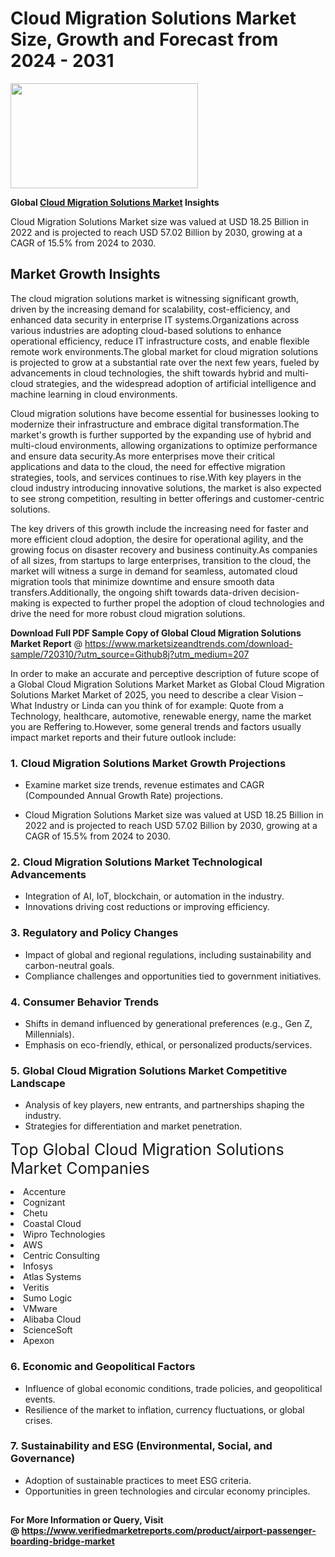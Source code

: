 <H1>Cloud Migration Solutions Market Size, Growth and Forecast from 2024 - 2031</H1><img class="aligncenter size-medium wp-image-584254" src="https://thirdeyenews.in/wp-content/uploads/2024/09/Global-Market-Research-300x168.jpeg" alt="" width="300" height="168" /><p><strong>Global&nbsp;<a href="https://www.marketsizeandtrends.com/download-sample/720310/?utm_source=Github8j?utm_medium=207">Cloud Migration Solutions Market</a> Insights</strong></p><p>Cloud Migration Solutions Market size was valued at USD 18.25 Billion in 2022 and is projected to reach USD 57.02 Billion by 2030, growing at a CAGR of 15.5% from 2024 to 2030.</p><p><h2>Market Growth Insights</h2> <p>The cloud migration solutions market is witnessing significant growth, driven by the increasing demand for scalability, cost-efficiency, and enhanced data security in enterprise IT systems.Organizations across various industries are adopting cloud-based solutions to enhance operational efficiency, reduce IT infrastructure costs, and enable flexible remote work environments.The global market for cloud migration solutions is projected to grow at a substantial rate over the next few years, fueled by advancements in cloud technologies, the shift towards hybrid and multi-cloud strategies, and the widespread adoption of artificial intelligence and machine learning in cloud environments.</p> <p>Cloud migration solutions have become essential for businesses looking to modernize their infrastructure and embrace digital transformation.The market's growth is further supported by the expanding use of hybrid and multi-cloud environments, allowing organizations to optimize performance and ensure data security.As more enterprises move their critical applications and data to the cloud, the need for effective migration strategies, tools, and services continues to rise.With key players in the cloud industry introducing innovative solutions, the market is also expected to see strong competition, resulting in better offerings and customer-centric solutions.</p> <p>The key drivers of this growth include the increasing need for faster and more efficient cloud adoption, the desire for operational agility, and the growing focus on disaster recovery and business continuity.As companies of all sizes, from startups to large enterprises, transition to the cloud, the market will witness a surge in demand for seamless, automated cloud migration tools that minimize downtime and ensure smooth data transfers.Additionally, the ongoing shift towards data-driven decision-making is expected to further propel the adoption of cloud technologies and drive the need for more robust cloud migration solutions.</p> <p><span class=""><strong>Download Full PDF Sample Copy of Global Cloud Migration Solutions Market Report</strong> @ <a href="https://www.marketsizeandtrends.com/download-sample/720310/?utm_source=Github8j?utm_medium=207" target="_blank">https://www.marketsizeandtrends.com/download-sample/720310/?utm_source=Github8j?utm_medium=207</a></span></p><p>In order to make an accurate and perceptive description of future scope of a Global&nbsp;Cloud Migration Solutions Market Market as Global&nbsp;Cloud Migration Solutions Market Market of 2025, you need to describe a clear Vision &ndash; What Industry or Linda can you think of for example: Quote from a Technology, healthcare, automotive, renewable energy, name the market you are Reffering to.However, some general trends and factors usually impact market reports and their future outlook include:</p><h3>1.&nbsp;<strong>Cloud Migration Solutions Market Growth Projections</strong></h3><ul><li>Examine market size trends, revenue estimates and CAGR (Compounded Annual Growth Rate) projections.</li><li><p>Cloud Migration Solutions Market size was valued at USD 18.25 Billion in 2022 and is projected to reach USD 57.02 Billion by 2030, growing at a CAGR of 15.5% from 2024 to 2030.</p></li></ul><h3>2.&nbsp;<strong>Cloud Migration Solutions Market Technological Advancements</strong></h3><ul><li>Integration of AI, IoT, blockchain, or automation in the industry.</li><li>Innovations driving cost reductions or improving efficiency.</li></ul><h3>3.&nbsp;<strong>Regulatory and Policy Changes</strong></h3><ul><li>Impact of global and regional regulations, including sustainability and carbon-neutral goals.</li><li>Compliance challenges and opportunities tied to government initiatives.</li></ul><h3>4.&nbsp;<strong>Consumer Behavior Trends</strong></h3><ul><li>Shifts in demand influenced by generational preferences (e.g., Gen Z, Millennials).</li><li>Emphasis on eco-friendly, ethical, or personalized products/services.</li></ul><h3>5.&nbsp;<strong>Global Cloud Migration Solutions Market Competitive Landscape</strong></h3><ul><li>Analysis of key players, new entrants, and partnerships shaping the industry.</li><li>Strategies for differentiation and market penetration.</li></ul><p data-pm-slice="1 1 []"><span style="color: inherit; font-family: inherit; font-size: 25px;">Top Global Cloud Migration Solutions Market Companies</span></p><div class="" data-test-id=""><p><li>Accenture</li><li> Cognizant</li><li> Chetu</li><li> Coastal Cloud</li><li> Wipro Technologies</li><li> AWS</li><li> Centric Consulting</li><li> Infosys</li><li> Atlas Systems</li><li> Veritis</li><li> Sumo Logic</li><li> VMware</li><li> Alibaba Cloud</li><li> ScienceSoft</li><li> Apexon</li></p></div><h3>6.&nbsp;<strong>Economic and Geopolitical Factors</strong></h3><ul><li>Influence of global economic conditions, trade policies, and geopolitical events.</li><li>Resilience of the market to inflation, currency fluctuations, or global crises.</li></ul><h3>7.&nbsp;<strong>Sustainability and ESG (Environmental, Social, and Governance)</strong></h3><ul><li>Adoption of sustainable practices to meet ESG criteria.</li><li>Opportunities in green technologies and circular economy principles.</li></ul><h2><strong style="font-size: 14px;">For More Information or Query, Visit @&nbsp;</strong><a style="background-color: #ffffff; font-size: 14px;" href="https://www.marketsizeandtrends.com/report/cloud-migration-solutions-market/" target="_blank">https://www.verifiedmarketreports.com/product/airport-passenger-boarding-bridge-market</a></h2>